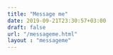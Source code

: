 ```yaml
---
title: "Message me"
date: 2019-09-21T23:30:57+03:00
draft: false
url: "/messageme.html"
layout : "messageme"
---
```



